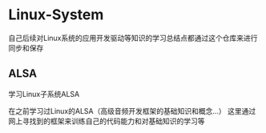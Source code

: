 # Linux-System
自己后续对Linux系统的应用开发驱动等知识的学习总结点都通过这个仓库来进行同步和保存

## ALSA
学习Linux子系统ALSA

在之前学习过Linux的ALSA（高级音频开发框架的基础知识和概念...）
这里通过网上寻找到的框架来训练自己的代码能力和对基础知识的学习等
